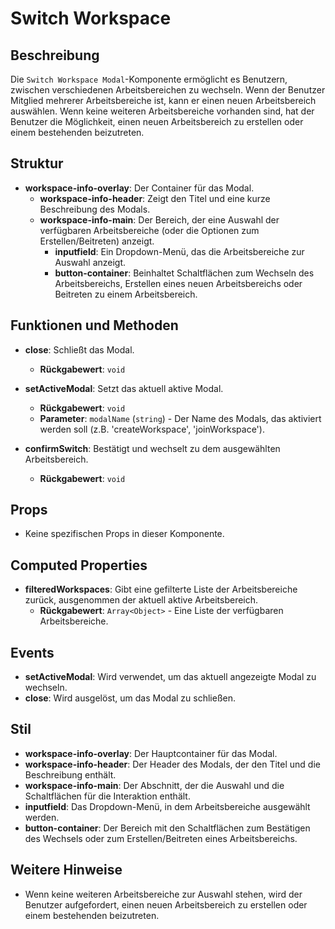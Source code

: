 # Switch Workspace 

## Beschreibung
Die `Switch Workspace Modal`-Komponente ermöglicht es Benutzern, zwischen verschiedenen Arbeitsbereichen zu wechseln. Wenn der Benutzer Mitglied mehrerer Arbeitsbereiche ist, kann er einen neuen Arbeitsbereich auswählen. Wenn keine weiteren Arbeitsbereiche vorhanden sind, hat der Benutzer die Möglichkeit, einen neuen Arbeitsbereich zu erstellen oder einem bestehenden beizutreten.

## Struktur
- **workspace-info-overlay**: Der Container für das Modal.
  - **workspace-info-header**: Zeigt den Titel und eine kurze Beschreibung des Modals.
  - **workspace-info-main**: Der Bereich, der eine Auswahl der verfügbaren Arbeitsbereiche (oder die Optionen zum Erstellen/Beitreten) anzeigt.
    - **inputfield**: Ein Dropdown-Menü, das die Arbeitsbereiche zur Auswahl anzeigt.
    - **button-container**: Beinhaltet Schaltflächen zum Wechseln des Arbeitsbereichs, Erstellen eines neuen Arbeitsbereichs oder Beitreten zu einem Arbeitsbereich.

## Funktionen und Methoden
- **close**: Schließt das Modal.
  - **Rückgabewert**: `void`
  
- **setActiveModal**: Setzt das aktuell aktive Modal.
  - **Rückgabewert**: `void`
  - **Parameter**: `modalName` (`string`) - Der Name des Modals, das aktiviert werden soll (z.B. 'createWorkspace', 'joinWorkspace').

- **confirmSwitch**: Bestätigt und wechselt zu dem ausgewählten Arbeitsbereich.
  - **Rückgabewert**: `void`

## Props
- Keine spezifischen Props in dieser Komponente.

## Computed Properties
- **filteredWorkspaces**: Gibt eine gefilterte Liste der Arbeitsbereiche zurück, ausgenommen der aktuell aktive Arbeitsbereich.
  - **Rückgabewert**: `Array<Object>` - Eine Liste der verfügbaren Arbeitsbereiche.

## Events
- **setActiveModal**: Wird verwendet, um das aktuell angezeigte Modal zu wechseln.
- **close**: Wird ausgelöst, um das Modal zu schließen.

## Stil
- **workspace-info-overlay**: Der Hauptcontainer für das Modal.
- **workspace-info-header**: Der Header des Modals, der den Titel und die Beschreibung enthält.
- **workspace-info-main**: Der Abschnitt, der die Auswahl und die Schaltflächen für die Interaktion enthält.
- **inputfield**: Das Dropdown-Menü, in dem Arbeitsbereiche ausgewählt werden.
- **button-container**: Der Bereich mit den Schaltflächen zum Bestätigen des Wechsels oder zum Erstellen/Beitreten eines Arbeitsbereichs.

## Weitere Hinweise
- Wenn keine weiteren Arbeitsbereiche zur Auswahl stehen, wird der Benutzer aufgefordert, einen neuen Arbeitsbereich zu erstellen oder einem bestehenden beizutreten.
